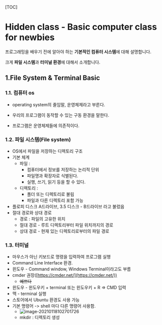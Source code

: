 [TOC]

# Hidden class - Basic computer class for newbies

프로그래밍을 배우기 전에 알아야 하는 **기본적인 컴퓨터 시스템**에 대해 설명합니다.

크게 **파일 시스템**과 **터미널 환경**에 대해서 소개합니다. 

## 1.File System & Terminal Basic

### 1.1. 컴퓨터 os

- operating system의 줄임말, 운영체제라고 부른다. 
- 우리의 프로그램이 동작할 수 있는 구동 환경을 말한다. 

- 프로그램은 운영체제들에 의존적이다.



### 1.2. 파일 시스템(File system)

-  OS에서 파일을 저장하는 디렉토리 구조
- 기본 체계
  - 파일 :
    - 컴퓨터에서 정보를 저장하는 논리적 단위
    - 파일명과 확장자로 식별된다. 
    - 실행, 쓰기, 읽기 등을 할 수 있다.
  - 디렉토리 : 
    - 폴더 또는 디렉토리로 불림
    - 파일과 다른 디렉토리 포함 가능
- 플로피 디스크 A드라이브, 3.5 디스크 - B드라이브 라고 불렀음
- 절대 경로와 상대 경로
  - 경로 : 파일의 고유한 위치
  - 절대 경로 - 루트 디렉토리부터 파일 위치까지의 경로
  - 상대 경로 - 현재 있는 디렉토리로부터의 파일 경로



### 1.3. 터미널

- 마우스가 아닌 키보드로 명령을 입력하여 프로그램 실행
- Command Line Interface 환경.
- 윈도우 - Command window, Windows Terminal이라고도 부름
- cmder 권장([https://cmder.net/](https://cmder.net/))
  - ~~예쁘다~~
- 윈도우 - 윈도우키 + terminal 또는 윈도우키 + R => CMD 입력
- 맥 - terminal 실행
- 스토어에서 Ubuntu 환경도 사용 가능 
- 기본 명령어 -> shell 마다 다른 명령어 사용함. 
  - ![image-20210118102701726](https://user-images.githubusercontent.com/38639633/104866360-bfe45e80-5981-11eb-9262-375b7cebfb38.png)
  - mkdir : 디렉토리 생성





